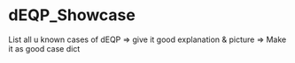 # dEQP_Showcase
List all u known cases of dEQP => give it good explanation &amp; picture => Make it as good case dict

